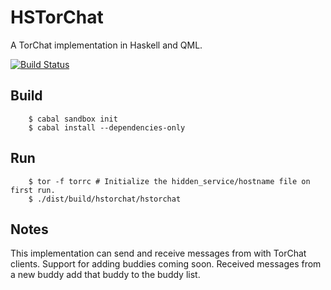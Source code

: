 # HSTorChat

A TorChat implementation in Haskell and QML.

[![Build Status](https://secure.travis-ci.org/creichert/hstorchat.png?branch=master)](http://travis-ci.org/creichert/hstorchat)

## Build

```
    $ cabal sandbox init
    $ cabal install --dependencies-only
```

## Run

```
    $ tor -f torrc # Initialize the hidden_service/hostname file on first run.
    $ ./dist/build/hstorchat/hstorchat
```

## Notes

This implementation can send and receive messages from with TorChat clients.
Support for adding buddies coming soon. Received messages from a new buddy add
that buddy to the buddy list.
